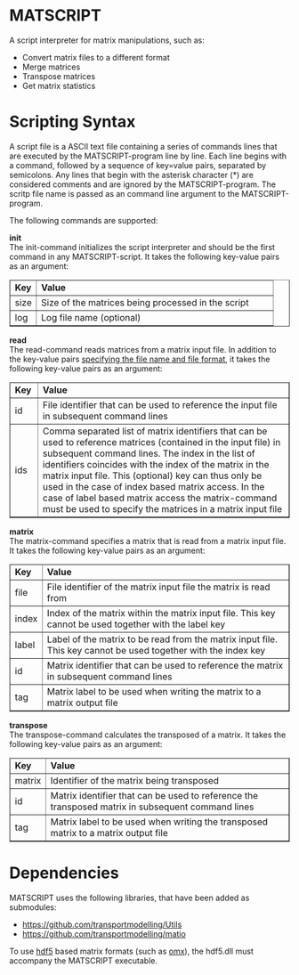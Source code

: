 # MATSCRIPT
A script interpreter for matrix manipulations, such as:
* Convert matrix files to a different format
* Merge matrices
* Transpose matrices
* Get matrix statistics

# Scripting Syntax
A script file is a ASCII text file containing a series of commands lines that are executed by the MATSCRIPT-program line by line. Each line begins with a command, followed by a sequence of key=value pairs, separated by semicolons. Any lines that begin with the asterisk character (*) are considered comments and are ignored by the MATSCRIPT-program. The scritp file name is passed as an command line argument to the MATSCRIPT-program.

The following commands are supported:

**init** <br>
The init-command initializes the script interpreter and should be the first command in any MATSCRIPT-script. It takes the following key-value pairs as an argument:
<table border="1">
 <col style="width:10%">
 <col style="width:90%">
 <thead>
  <tr>
    <td><b>Key</b></td>
    <td><b>Value</b></td>
   </tr>
 </thead>
 <tbody>
   <tr>
    <td>size</td>
    <td>Size of the matrices being processed in the script</td>
   <tr>
    <td>log</td>
    <td>Log file name (optional)</td>
 </tbody>
</table>

**read** <br>
The read-command reads matrices from a matrix input file. In addition to the key-value pairs [specifying the file name and file format](https://github.com/transportmodelling/matio/wiki/File-specification), it takes the following key-value pairs as an argument:
<table border="1">
 <col style="width:10%">
 <col style="width:90%">
 <thead>
  <tr>
    <td><b>Key</b></td>
    <td><b>Value</b></td>
   </tr>
 </thead>
 <tbody>
   <tr>
    <td>id</td>
    <td>File identifier that can be used to reference the input file in subsequent command lines</td>
   <tr>
    <td>ids</td>
    <td>Comma separated list of matrix identifiers that can be used to reference matrices (contained in the input file) in subsequent command lines. The index in the list of identifiers coincides with the index of the matrix in the matrix input file. This (optional) key can thus only be used in the case of index based matrix access. In the case of label based matrix access the matrix-command must be used to specify the matrices in a matrix input file</td>
 </tbody>
</table>

**matrix** <br>
The matrix-command specifies a matrix that is read from a matrix input file. It takes the following key-value pairs as an argument:
<table border="1">
 <col style="width:10%">
 <col style="width:90%">
 <thead>
  <tr>
    <td><b>Key</b></td>
    <td><b>Value</b></td>
   </tr>
 </thead>
 <tbody>
   <tr>
    <td>file</td>
    <td>File identifier of the matrix input file the matrix is read from</td>
   <tr>
    <td>index</td>
    <td>Index of the matrix within the matrix input file. This key cannot be used together with the label key</td>
   <tr>
    <td>label</td>
    <td>Label of the matrix to be read from the matrix input file. This key cannot be used together with the index key</td>
   <tr>
    <td>id</td>
    <td>Matrix identifier that can be used to reference the matrix in subsequent command lines</td>
   <tr>
    <td>tag</td>
    <td>Matrix label to be used when writing the matrix to a matrix output file</td>
 </tbody>
</table>

**transpose** <br>
The transpose-command calculates the transposed of a matrix. It takes the following key-value pairs as an argument:
<table border="1">
 <col style="width:10%">
 <col style="width:90%">
 <thead>
  <tr>
    <td><b>Key</b></td>
    <td><b>Value</b></td>
   </tr>
 </thead>
 <tbody>
   <tr>
    <td>matrix</td>
    <td>Identifier of the matrix being transposed</td>
   <tr>
    <td>id</td>
    <td>Matrix identifier that can be used to reference the transposed matrix in subsequent command lines</td>
   <tr>
    <td>tag</td>
    <td>Matrix label to be used when writing the transposed matrix to a matrix output file</td>
 </tbody>
</table>

# Dependencies
MATSCRIPT uses the following libraries, that have been added as submodules:
* https://github.com/transportmodelling/Utils
* https://github.com/transportmodelling/matio

To use [hdf5](https://www.hdfgroup.org/) based matrix formats (such as [omx](https://github.com/osPlanning/omx)), the hdf5.dll must accompany the MATSCRIPT executable.
